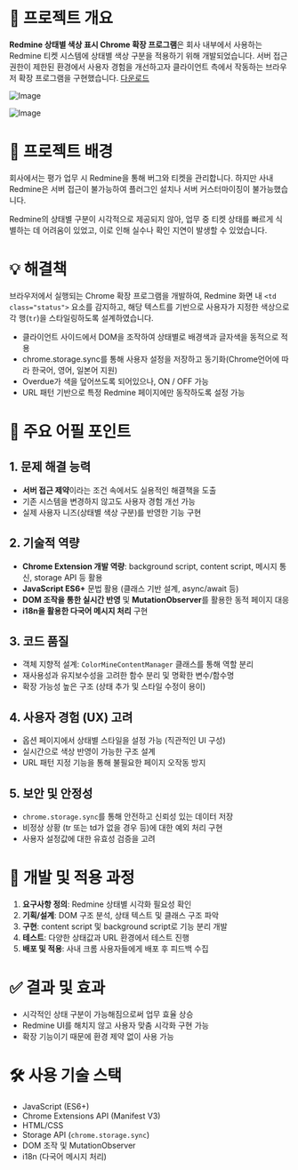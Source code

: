 # 📌 프로젝트 개요
**Redmine 상태별 색상 표시 Chrome 확장 프로그램**은 회사 내부에서 사용하는 Redmine 티켓 시스템에 상태별 색상 구분을 적용하기 위해 개발되었습니다. 서버 접근 권한이 제한된 환경에서 사용자 경험을 개선하고자 클라이언트 측에서 작동하는 브라우저 확장 프로그램을 구현했습니다.
[다운로드](https://chromewebstore.google.com/detail/eianjmfecdppblkehkjojenjbmgianih?utm_source=item-share-cb)

![Image](https://github.com/user-attachments/assets/58c960c1-ecd9-450c-96f2-404a450d5587)

![Image](https://github.com/user-attachments/assets/c23071d7-cec2-4b49-9a7d-1c1f862b4113)


# 🧩 프로젝트 배경
회사에서는 평가 업무 시 Redmine을 통해 버그와 티켓을 관리합니다. 하지만 사내 Redmine은 서버 접근이 불가능하여 플러그인 설치나 서버 커스터마이징이 불가능했습니다.

Redmine의 상태별 구분이 시각적으로 제공되지 않아, 업무 중 티켓 상태를 빠르게 식별하는 데 어려움이 있었고, 이로 인해 실수나 확인 지연이 발생할 수 있었습니다.


# 💡 해결책
브라우저에서 실행되는 Chrome 확장 프로그램을 개발하여, Redmine 화면 내 `<td class="status">` 요소를 감지하고, 해당 텍스트를 기반으로 사용자가 지정한 색상으로 각 행(`tr`)을 스타일링하도록 설계하였습니다.

- 클라이언트 사이드에서 DOM을 조작하여 상태별로 배경색과 글자색을 동적으로 적용
- chrome.storage.sync를 통해 사용자 설정을 저장하고 동기화(Chrome언어에 따라 한국어, 영어, 일본어 지원)
- Overdue가 색을 덮어쓰도록 되어있으나, ON / OFF 가능
- URL 패턴 기반으로 특정 Redmine 페이지에만 동작하도록 설정 가능


# 🌟 주요 어필 포인트

## 1. 문제 해결 능력
- **서버 접근 제약**이라는 조건 속에서도 실용적인 해결책을 도출
- 기존 시스템을 변경하지 않고도 사용자 경험 개선 가능
- 실제 사용자 니즈(상태별 색상 구분)를 반영한 기능 구현

## 2. 기술적 역량
- **Chrome Extension 개발 역량**: background script, content script, 메시지 통신, storage API 등 활용
- **JavaScript ES6+** 문법 활용 (클래스 기반 설계, async/await 등)
- **DOM 조작을 통한 실시간 반영** 및 **MutationObserver**를 활용한 동적 페이지 대응
- **i18n을 활용한 다국어 메시지 처리** 구현

## 3. 코드 품질
- 객체 지향적 설계: `ColorMineContentManager` 클래스를 통해 역할 분리
- 재사용성과 유지보수성을 고려한 함수 분리 및 명확한 변수/함수명
- 확장 가능성 높은 구조 (상태 추가 및 스타일 수정이 용이)

## 4. 사용자 경험 (UX) 고려
- 옵션 페이지에서 상태별 스타일을 설정 가능 (직관적인 UI 구성)
- 실시간으로 색상 반영이 가능한 구조 설계
- URL 패턴 지정 기능을 통해 불필요한 페이지 오작동 방지

## 5. 보안 및 안정성
- `chrome.storage.sync`를 통해 안전하고 신뢰성 있는 데이터 저장
- 비정상 상황 (tr 또는 td가 없을 경우 등)에 대한 예외 처리 구현
- 사용자 설정값에 대한 유효성 검증을 고려


# 🚀 개발 및 적용 과정
1. **요구사항 정의**: Redmine 상태별 시각화 필요성 확인
2. **기획/설계**: DOM 구조 분석, 상태 텍스트 및 클래스 구조 파악
3. **구현**: content script 및 background script로 기능 분리 개발
4. **테스트**: 다양한 상태값과 URL 환경에서 테스트 진행
5. **배포 및 적용**: 사내 크롬 사용자들에게 배포 후 피드백 수집


# ✅ 결과 및 효과
- 시각적인 상태 구분이 가능해짐으로써 업무 효율 상승
- Redmine UI를 해치지 않고 사용자 맞춤 시각화 구현 가능
- 확장 기능이기 때문에 환경 제약 없이 사용 가능


# 🛠️ 사용 기술 스택
- JavaScript (ES6+)
- Chrome Extensions API (Manifest V3)
- HTML/CSS
- Storage API (`chrome.storage.sync`)
- DOM 조작 및 MutationObserver
- i18n (다국어 메시지 처리)